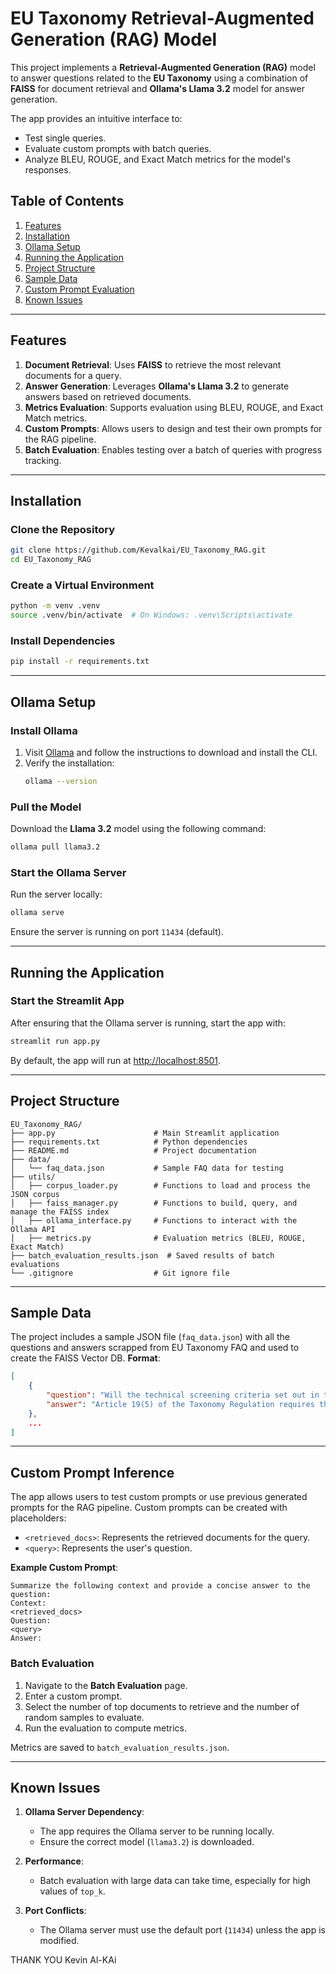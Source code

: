 # EU Taxonomy Retrieval-Augmented Generation (RAG) Model



This project implements a **Retrieval-Augmented Generation (RAG)** model to answer questions related to the **EU Taxonomy** using a combination of **FAISS** for document retrieval and **Ollama's Llama 3.2** model for answer generation.

The app provides an intuitive interface to:
- Test single queries.
- Evaluate custom prompts with batch queries.
- Analyze BLEU, ROUGE, and Exact Match metrics for the model's responses.

## Table of Contents
1. [Features](#features)
2. [Installation](#installation)
3. [Ollama Setup](#ollama-setup)
4. [Running the Application](#running-the-application)
5. [Project Structure](#project-structure)
6. [Sample Data](#sample-data)
7. [Custom Prompt Evaluation](#custom-prompt-evaluation)
8. [Known Issues](#known-issues)

---

## Features
1. **Document Retrieval**: Uses **FAISS** to retrieve the most relevant documents for a query.
2. **Answer Generation**: Leverages **Ollama's Llama 3.2** to generate answers based on retrieved documents.
3. **Metrics Evaluation**: Supports evaluation using BLEU, ROUGE, and Exact Match metrics.
4. **Custom Prompts**: Allows users to design and test their own prompts for the RAG pipeline.
5. **Batch Evaluation**: Enables testing over a batch of queries with progress tracking.

---

## Installation

### Clone the Repository
```bash
git clone https://github.com/Kevalkai/EU_Taxonomy_RAG.git
cd EU_Taxonomy_RAG
```

### Create a Virtual Environment
```bash
python -m venv .venv
source .venv/bin/activate  # On Windows: .venv\Scripts\activate
```

### Install Dependencies
```bash
pip install -r requirements.txt
```

---

## Ollama Setup

### Install Ollama
1. Visit [Ollama](https://ollama.com) and follow the instructions to download and install the CLI.
2. Verify the installation:
   ```bash
   ollama --version
   ```

### Pull the Model
Download the **Llama 3.2** model using the following command:
```bash
ollama pull llama3.2
```

### Start the Ollama Server
Run the server locally:
```bash
ollama serve
```

Ensure the server is running on port `11434` (default).

---

## Running the Application

### Start the Streamlit App
After ensuring that the Ollama server is running, start the app with:
```bash
streamlit run app.py
```

By default, the app will run at [http://localhost:8501](http://localhost:8501).

---

## Project Structure

```plaintext
EU_Taxonomy_RAG/
├── app.py                      # Main Streamlit application
├── requirements.txt            # Python dependencies
├── README.md                   # Project documentation
├── data/
│   └── faq_data.json           # Sample FAQ data for testing
├── utils/
│   ├── corpus_loader.py        # Functions to load and process the JSON corpus
│   ├── faiss_manager.py        # Functions to build, query, and manage the FAISS index
│   ├── ollama_interface.py     # Functions to interact with the Ollama API
│   ├── metrics.py              # Evaluation metrics (BLEU, ROUGE, Exact Match)
├── batch_evaluation_results.json  # Saved results of batch evaluations
└── .gitignore                  # Git ignore file
```

---

## Sample Data

The project includes a sample JSON file (`faq_data.json`) with all the questions and answers scrapped from EU Taxonomy FAQ and used to create the FAISS Vector DB. 
**Format**:
```json
[
    {
        "question": "Will the technical screening criteria set out in the Climate Delegated Act be made stricter and updated over time?",
        "answer": "Article 19(5) of the Taxonomy Regulation requires the Commission to regularly review..."
    },
    ...
]
```

---

## Custom Prompt Inference

The app allows users to test custom prompts or use previous generated prompts for the RAG pipeline. Custom prompts can be created with placeholders:
- `<retrieved_docs>`: Represents the retrieved documents for the query.
- `<query>`: Represents the user's question.

**Example Custom Prompt**:
```text
Summarize the following context and provide a concise answer to the question:
Context:
<retrieved_docs>
Question:
<query>
Answer:
```

### Batch Evaluation
1. Navigate to the **Batch Evaluation** page.
2. Enter a custom prompt.
3. Select the number of top documents to retrieve and the number of random samples to evaluate.
4. Run the evaluation to compute metrics.

Metrics are saved to `batch_evaluation_results.json`.

---

## Known Issues

1. **Ollama Server Dependency**:
   - The app requires the Ollama server to be running locally.
   - Ensure the correct model (`llama3.2`) is downloaded.

2. **Performance**:
   - Batch evaluation with large data can take time, especially for high values of `top_k`.

3. **Port Conflicts**:
   - The Ollama server must use the default port (`11434`) unless the app is modified.


THANK YOU
Kevin Al-KAi